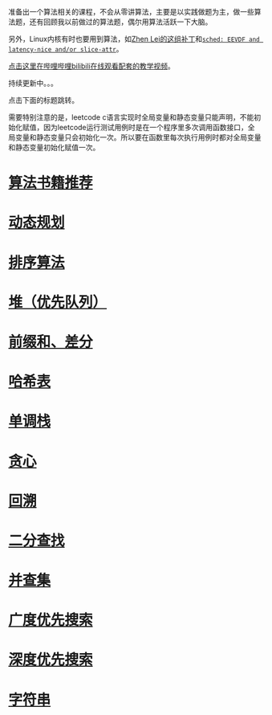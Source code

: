 <!--
华为可信考试练习题目:

算法类型 LeetCode题目

滑动窗口 1208 209 1004
done 前缀和、差分 1094 1109 253
递归 698 776 726
done DFS 200 695 934
done BFS 126 127 752
done 单调栈 503 739 496
字典树 648 208 692
done 并查集 1202 1135 737
done HASH 974 347 451
done 堆和优先级队列 1845 1882 355
done 字符串 393 1247 1850
done 贪心 1540 452
done 二分查找 1060 33 1818
系统设计题 635 379 1396
done 回溯 79 78 498
时间区间类 57 253
系统题 631 208 146 355 635 901 1396 1500 1603
-->

准备出一个算法相关的课程，不会从零讲算法，主要是以实践做题为主，做一些算法题，还有回顾我以前做过的算法题，偶尔用算法活跃一下大脑。

另外，Linux内核有时也要用到算法，如[Zhen Lei的这组补丁](https://lore.kernel.org/lkml/20221102084921.1615-1-thunder.leizhen@huawei.com/)和[`sched: EEVDF and latency-nice and/or slice-attr`](https://chenxiaosong.com/courses/kernel/patches/sched-EEVDF-and-latency-nice-and-or-slice-attr.html)。

[点击这里在哔哩哔哩bilibili在线观看配套的教学视频](https://www.bilibili.com/video/BV1cNxueQEmn/)。

持续更新中。。。

点击下面的标题跳转。

需要特别注意的是，leetcode c语言实现时全局变量和静态变量只能声明，不能初始化赋值，因为leetcode运行测试用例时是在一个程序里多次调用函数接口，全局变量和静态变量只会初始化一次。所以要在函数里每次执行用例时都对全局变量和静态变量初始化赋值一次。

# [算法书籍推荐](https://chenxiaosong.com/courses/algorithms/book.html)

# [动态规划](https://chenxiaosong.com/courses/algorithms/dynamic-programming.html)

# [排序算法](https://chenxiaosong.com/courses/algorithms/sort.html)

# [堆（优先队列）](https://chenxiaosong.com/courses/algorithms/heap-priority-queue.html)

# [前缀和、差分](https://chenxiaosong.com/courses/algorithms/prefix-sum.html)

# [哈希表](https://chenxiaosong.com/courses/algorithms/hash-table.html)

# [单调栈](https://chenxiaosong.com/courses/algorithms/monotonic-stack.html)

# [贪心](https://chenxiaosong.com/courses/algorithms/greedy.html)

# [回溯](https://chenxiaosong.com/courses/algorithms/backtracking.html)

# [二分查找](https://chenxiaosong.com/courses/algorithms/binary-search.html)

# [并查集](https://chenxiaosong.com/courses/algorithms/union-find.html)

# [广度优先搜索](https://chenxiaosong.com/courses/algorithms/breadth-first-search.html)

# [深度优先搜索](https://chenxiaosong.com/courses/algorithms/depth-first-search.html)

# [字符串](https://chenxiaosong.com/courses/algorithms/string.html)

